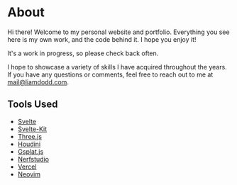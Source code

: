 # About

Hi there! Welcome to my personal website and portfolio. Everything you see here is my own work, and the code behind it. I hope you enjoy it!

It's a work in progress, so please check back often.

I hope to showcase a variety of skills I have acquired throughout the years. If you have any questions or comments, feel free to reach out to me at [mail@liamdodd.com](mailto:mail@liamdodd.com).

## Tools Used

- [Svelte](https://svelte.dev/)
- [Svelte-Kit](https://kit.svelte.dev/)
- [Three.js](https://threejs.org/)
- [Houdini](https://www.sidefx.com/)
- [Gsplat.js](https://github.com/huggingface/gsplat.js/)
- [Nerfstudio](https://nerf.studio/)
- [Vercel](https://vercel.com/)
- [Neovim](https://neovim.io/)
